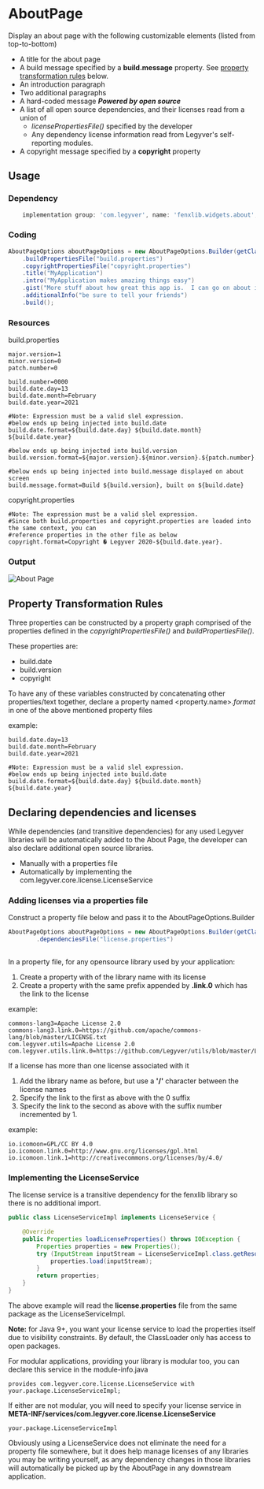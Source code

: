 # AboutPage
Display an about page with the following customizable elements (listed from top-to-bottom)
- A title for the about page
- A build message specified by a **build.message** property.  See [property transformation rules](#property-transformation-rules) below.
- An introduction paragraph
- Two additional paragraphs
- A hard-coded message ***Powered by open source***
- A list of all open source dependencies, and their licenses read from a union of
  - *licensePropertiesFile()* specified by the developer
  - Any dependency license information read from Legyver's self-reporting modules.
- A copyright message specified by a **copyright** property

## Usage
### Dependency
```gradle
    implementation group: 'com.legyver', name: 'fenxlib.widgets.about', version: '2.0.0.0-alpha-5'
```
### Coding
```java
AboutPageOptions aboutPageOptions = new AboutPageOptions.Builder(getClass())
    .buildPropertiesFile("build.properties")
    .copyrightPropertiesFile("copyright.properties")
    .title("MyApplication")
    .intro("MyApplication makes amazing things easy")
    .gist("More stuff about how great this app is.  I can go on about it for a really long time and the text will wrap around.")
    .additionalInfo("be sure to tell your friends")
    .build();
```
### Resources
build.properties
```properties
major.version=1
minor.version=0
patch.number=0

build.number=0000
build.date.day=13
build.date.month=February
build.date.year=2021

#Note: Expression must be a valid slel expression.
#below ends up being injected into build.date
build.date.format=${build.date.day} ${build.date.month} ${build.date.year}

#below ends up being injected into build.version
build.version.format=${major.version}.${minor.version}.${patch.number}.${build.number}

#below ends up being injected into build.message displayed on about screen
build.message.format=Build ${build.version}, built on ${build.date}
```
copyright.properties
```properties
#Note: The expression must be a valid slel expression.
#Since both build.properties and copyright.properties are loaded into the same context, you can
#reference properties in the other file as below
copyright.format=Copyright � Legyver 2020-${build.date.year}.
```
### Output
![About Page](https://user-images.githubusercontent.com/3435255/107864578-92c58780-6e2b-11eb-8b87-5beee11504d0.png)

## Property Transformation Rules
Three properties can be constructed by a property graph comprised of the properties defined in the *copyrightPropertiesFile()* and *buildPropertiesFile()*.

These properties are:
- build.date
- build.version
- copyright

To have any of these variables constructed by concatenating other properties/text together, declare a property named
<property.name>*.format* in one of the above mentioned property files

example:
```properties
build.date.day=13
build.date.month=February
build.date.year=2021

#Note: Expression must be a valid slel expression.
#below ends up being injected into build.date
build.date.format=${build.date.day} ${build.date.month} ${build.date.year}
```

## Declaring dependencies and licenses
While dependencies (and transitive dependencies) for any used Legyver libraries will be automatically added to the About Page, the developer can also declare additional open source libraries.
- Manually with a properties file
- Automatically by implementing the com.legyver.core.license.LicenseService

### Adding licenses via a properties file
Construct a property file below and pass it to the AboutPageOptions.Builder
```java
AboutPageOptions aboutPageOptions = new AboutPageOptions.Builder(getClass())
        .dependenciesFile("license.properties")
		
```
In a property file, for any opensource library used by your application:
1. Create a property with of the library name with its license
1. Create a property with the same prefix appended by **.link.0** which has the link to the license

example:
```properties
commons-lang3=Apache License 2.0
commons-lang3.link.0=https://github.com/apache/commons-lang/blob/master/LICENSE.txt
com.legyver.utils=Apache License 2.0
com.legyver.utils.link.0=https://github.com/Legyver/utils/blob/master/LICENSE
```

If a license has more than one license associated with it
1. Add the library name as before, but use a **'/'** character between the license names
1. Specify the link to the first as above with the 0 suffix
1. Specify the link to the second as above with the suffix number incremented by 1.

example:
```properties
io.icomoon=GPL/CC BY 4.0
io.icomoon.link.0=http://www.gnu.org/licenses/gpl.html
io.icomoon.link.1=http://creativecommons.org/licenses/by/4.0/
```
### Implementing the LicenseService
The license service is a transitive dependency for the fenxlib library so there is no additional import.

```java
public class LicenseServiceImpl implements LicenseService {

	@Override
	public Properties loadLicenseProperties() throws IOException {
		Properties properties = new Properties();
		try (InputStream inputStream = LicenseServiceImpl.class.getResourceAsStream("license.properties")) {
			properties.load(inputStream);
		}
		return properties;
	}
}
```
The above example will read the **license.properties** file from the same package as the LicenseServiceImpl.

**Note:** for Java 9+, you want your license service to load the properties itself due to visibility constraints.  By default, the ClassLoader only has access to open packages.

For modular applications, providing your library is modular too, you can declare this service in the module-info.java
```
provides com.legyver.core.license.LicenseService with your.package.LicenseServiceImpl;
```

If either are not modular, you will need to specify your license service in **META-INF/services/com.legyver.core.license.LicenseService**
```
your.package.LicenseServiceImpl
```

Obviously using a LicenseService does not eliminate the need for a property file somewhere, but it does help manage licenses of any libraries you may be writing yourself, as any dependency changes in those libraries will automatically be picked up by the AboutPage in any downstream application.
